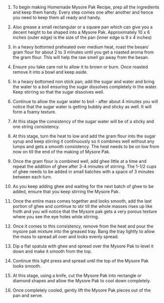 1. To begin making Homemade Mysore Pak Recipe, prep all the ingredients and keep them handy. Every step comes one after another and hence you need to keep them all ready and handy.

2. Also grease a small rectangular or a square pan which can give you a decent height to be shaped into a Mysore Pak. Approximately 10 x 6 inches (outer edge) is the size of the pan (inner edge is  9 x 4 inches)

3. In a heavy bottomed preheated over medium heat, roast the besan/ gram flour for about 2 to 3 minutes until you get a roasted aroma from the gram flour. This will help the raw smell go away from the besan. 

4. Ensure you take care not to allow it to brown or burn. Once roasted remove it into a bowl and keep aside. 

5. In a heavy bottomed non stick pan; add the sugar and water and bring the water to a boil ensuring the sugar dissolves completely in the water. Keep stirring so that the sugar dissolves well. 

6. Continue to allow the sugar water to boil - after about 4 minutes you will notice that the sugar water is getting bubbly and sticky as well. It will form a foamy texture.

7. At this stage the consistency of the sugar water will be of a sticky and one string consistency.

8. At this stage, turn the heat to low and add the gram flour into the sugar syrup and keep stirring it continuously so it combines well without any lumps and gets a smooth consistency. The heat needs to be on low from now on till the end of the making of Mysore Pak.

9. Once the gram flour is combined well, add ghee little at a time and repeat the addition of ghee after 3-4 minutes of stirring. The 1-1/2 cups of ghee needs to be added in small batches with a space of 3 minutes between each turn.

10. As you keep adding ghee and waiting for the next batch of ghee to be added, ensure that you keep stirring the Mysore Pak.

11. Once the entire mass comes together and looks smooth, add the last portion of ghee and continue to stir till the whole masses rises up like froth and you will notice that the Mysore pak gets a very porous texture where you see the eye holes while stirring.

12. Once it comes to this consistency, remove from the heat and pour the mysore pak mixture into the greased tray. Bang the tray lightly to allow the mass to spread all over and looks evenly spread.

13. Dip a flat spatula with ghee and spread over the Mysore Pak to level it down and make it smooth from the top. 

14. Continue this light press and spread until the top of the Mysore Pak looks smooth.

15. At this stage, using a knife, cut the Mysore Pak into rectangle or diamond shapes and allow the Mysore Pak to cool down completely.

16. Once completely cooled, gently lift the Mysore Pak pieces out of the pan and serve.